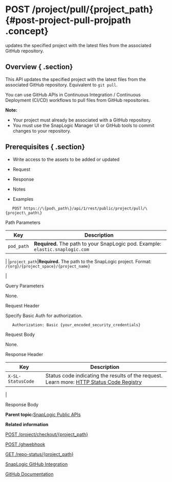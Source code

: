# POST /project/pull/\{project\_path\} {#post-project-pull-projpath .concept}

updates the specified project with the latest files from the associated GitHub repository.

## Overview { .section}

This API updates the specified project with the latest files from the associated GitHub repository. Equivalent to `git pull`.

You can use GitHub APIs in Continuous Integration / Continuous Deployment \(CI/CD\) workflows to pull files from GitHub repositories.

**Note:**

-   Your project must already be associated with a GitHub repository.
-   You must use the SnapLogic Manager UI or GitHub tools to commit changes to your repository.

## Prerequisites { .section}

-   Write access to the assets to be added or updated

-   Request
-   Response
-   Notes
-   Examples

``` {#codeblock-endpoint .normalize-space}
   POST https://\{pod\_path\}/api/1/rest/public/project/pull/\{project\_path\}

```

Path Parameters

|Key|Description|
|---|-----------|
|`pod_path`|**Required.** The path to your SnapLogic pod. Example: `elastic.snaplogic.com`

|
|`project_path`|**Required.** The path to the SnapLogic project. Format: `/{org}/{project_space}/{project_name}`

|

Query Parameters

None.

Request Header

Specify Basic Auth for authorization.

``` {#d73e705 .normalize-space}
   Authorization: Basic {your_encoded_security_credentials}

```

Request Body

None.

Response Header

|Key|Description|
|---|-----------|
|`X-SL-StatusCode`|Status code indicating the results of the request. Learn more: [HTTP Status Code Registry](https://www.iana.org/assignments/http-status-codes/http-status-codes.xhtml)

|

Response Body

**Parent topic:**[SnapLogic Public APIs](../public-apis/public-apis.md)

**Related information**  


[POST /project/checkout/\{project\_path\}](../public-apis/post-project-checkout-projpath.md)

[POST /ghwebhook](../public-apis/post-ghwebhook.md)

[GET /repo-status/\{project\_path\}](../public-apis/get-repo-status-projpath.md)

[SnapLogic GitHub Integration](https://mysnaplogic.atlassian.net/wiki/spaces/SPD/pages/598409895/GitHub+Integration+--+Alpha+Doc+Version)

[GitHub Documentation](https://guides.github.com/)

